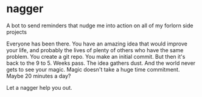 # nagger
A bot to send reminders that nudge me into action on all of my forlorn side projects


Everyone has been there. You have an amazing idea that would improve your life, and probably the lives of plenty of others who have the same problem. You create a git repo. You make an initial commit. But then it's back to the 9 to 5. Weeks pass. The idea gathers dust. And the world never gets to see your magic. Magic doesn't take a huge time commitment. Maybe 20 minutes a day? 

Let a nagger help you out. 
